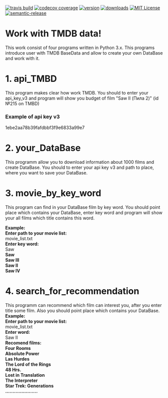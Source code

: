 [![travis build](https://img.shields.io/travis/mcproger/styleru_course.svg?style=flat-square)](https://travis-ci.org/mcproger/styleru_course)
[![codecov coverage](https://img.shields.io/codecov/c/github/mcproger/styleru_course.svg?style=flat-square)](https://codecov.io/github/mcproger/styleru_course)
[![version](https://img.shields.io/npm/v/styleru_course.svg?style=flat-square)](http://npm.im/styleru_course)
[![downloads](https://img.shields.io/npm/dm/styleru_course.svg?style=flat-square)](http://npm-stat.com/charts.html?package=styleru_course&from=2015-08-01)
[![MIT License](https://img.shields.io/npm/l/styleru_course.svg?style=flat-square)](http://opensource.org/licenses/MIT)
[![semantic-release](https://img.shields.io/badge/%20%20%F0%9F%93%A6%F0%9F%9A%80-semantic--release-e10079.svg?style=flat-square)](https://github.com/semantic-release/semantic-release) 


# Work with TMDB data! #

This work consist of four programs written in Python 3.x. This programs introduce user with TMDB BaseData and allow to create your own DataBase and work with it. 

# 1. api_TMBD #

This program makes clear how work TMDB. You should to enter your api_key_v3 and program will show you budget of film "Saw II (Пила 2)" (id №215 on TMBD)

### Example of api key v3 ###
1ebe2aa78b39fafdbbf3f9e6833a99e7

# 2. your_DataBase #

This programm allow you to download information about 1000 films and create DataBase. You should to enter your api key v3 and path to place, where you want to save your DataBase.

# 3. movie_by_key_word #

This program can find in your DataBase film by key word. You should point place which contains your DataBase, enter key word and program will show your all films which title contains this word. 

 **Example:**  
 **Enter path to your movie list:**  
 movie_list.txt  
 **Enter key word:**   
 Saw   
 **Saw**  
 **Saw III**  
 **Saw II**  
 **Saw IV**  
    
# 4. search_for_recommendation #

This programm can recommend which film can interest you, after you enter title some film. Also you should point place which contains your DataBase.
 **Example:**  
 **Enter path to your movie list:**  
 movie_list.txt  
 **Enter  word:**  
  Saw II  
 **Recomend films:**    
 **Four Rooms**  
 **Absolute Power**  
 **Las Hurdes**  
 **The Lord of the Rings**  
 **48 Hrs.**  
 **Lost in Translation**  
 **The Interpreter**  
 **Star Trek: Generations**  
 **......................**  

    
    
    


